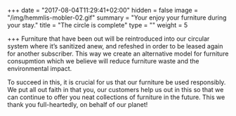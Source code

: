 +++
date = "2017-08-04T11:29:41+02:00"
hidden = false
image = "/img/hemmlis-mobler-02.gif"
summary = "Your enjoy your furniture during your stay."
title = "The circle is complete"
type = ""
weight = 5

+++
Furniture that have been out will be reintroduced into our circular system where it’s sanitized anew, and refeshed in order to be leased again for another subscriber. This way we create an alternative model for furniture consupmtion which we believe will reduce furniture waste and the environmental impact.

To succeed in this, it is crucial for us that our furniture be used responsibly. We put all out  faith in that you, our customers help us out in this so that we can continue to offer you neat collections of furniture in the future. This we thank you full-heartedly, on behalf of our planet!